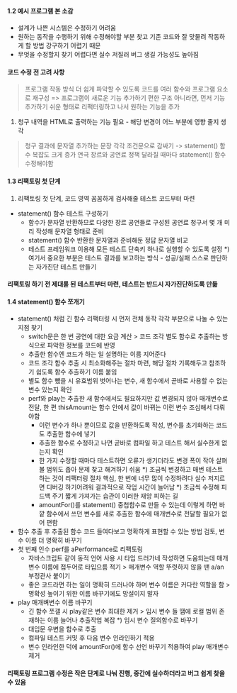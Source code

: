 
#### 1.2 예시 프로그램 본 소감
- 설계가 나쁜 시스템은 수정하기 어려움
- 원하는 동작을 수행하기 위해 수정해야할 부분 찾고 기존 코드와 잘 맞물려 작동하게 할 방법 강구하기 어렵기 때문
- 무엇을 수정할지 찾기 어렵다면 실수 저질러 버그 생길 가능성도 높아짐

#### 코드 수정 전 고려 사항
> 프로그램 작동 방식 더 쉽게 파악할 수 있도록 코드를 여러 함수와 프로그램 요소로 재구성
=> 프로그램이 새로운 기능 추가하기 편한 구조 아니라면, 먼저 기능 추가하기 쉬운 형태로 리팩터링하고 나서 원하는 기능을 추가

1. 청구 내역을 HTML로 출력하는 기능 필요 - 해당 변경이 어느 부분에 영향 줄지 생각
> 청구 결과에 문자열 추가하는 문장 각각 조건문으로 감싸기
-> statement() 함수 복잡도 크게 증가
> 연극 장르와 공연료 정책 달라질 때마다 statement() 함수 수정해야함


#### 1.3 리팩토링 첫 단계
1. 리팩토링 첫 단계, 코드 영역 꼼꼼하게 검사해줄 테스트 코드부터 마련
- statement() 함수 테스트 구성하기
  - 함수가 문자열 반환하므로 다양한 장르 공연들로 구성된 공연료 청구서 몇 개 미리 작성해 문자열 형태로 준비
  - statement() 함수 반환한 문자열과 준비해둔 정답 문자열 비교
  - 테스트 프레임워크 이용해 모든 테스트 단축키 하나로 실행할 수 있도록 설정
  *) 여기서 중요한 부분은 테스트 결과를 보고하는 방식 - 성공/실패 스스로 판단하는 자가진단 테스트 만들기

#### 리팩토링 하기 전 제대롣 된 테스트부터 마련, 테스트는 반드시 자가진단하도록 만듦

#### 1.4 statement() 함수 쪼개기
- statement() 처럼 긴 함수 리팩터링 시 먼저 전체 동작 각각 부분으로 나눌 수 있는 지점 찾기
  - switch문은 한 번 공연에 대한 요금 계산 > 코드 조각 별도 함수로 추출하는 방식으로 파악한 정보를 코드에 반영
  - 추출한 함수엔 코드가 하는 일 설명하는 이름 지어준다
  - 코드 조각 함수 추출 시 최소화해주는 절차 마련, 해당 절차 기록해두고 참조하기 쉽도록 함수 추출하기 이름 붙임
  - 별도 함수 뺐을 시 유효범위 벗어나는 변수, 새 함수에서 곧바로 사용할 수 없는 변수 있는지 확인
  - perf와 play는 추출한 새 함수에서도 필요하지만 값 변경되지 않아 매개변수로 전달, 한 편 thisAmount는 함수 안에서 값이 바뀌는 이런 변수 조심해서 다뤄야함
    - 이런 변수가 하나 뿐이므로 값을 반환하도록 작성, 변수를 초기화하는 코드도 추출한 함수에 넣기
    - 추출한 함수로 수정하고 나면 곧바로 컴파일 하고 테스트 해서 실수한게 없는지 확인
    - 한 가지 수정할 때마다 테스트하면 오류가 생기더라도 변경 폭이 작아 살펴볼 범위도 좁아 문제 찾고 해겨하기 쉬움
    *) 조금씩 변경하고 매번 테스트 하는 것이 리팩터링 절차 핵심, 한 번에 너무 많이 수정하려다 실수 저지르면 디버깅 하기어려워 결과적으로 작업 시간이 늘어남
    *) 조금씩 수정해 피드백 주기 짧게 가져가는 습관이 이러한 재앙 피하는 길
    - amountFor()를 statement() 중첩함수로 만들 수 있는데 이렇게 하면 바깥 함수에서 쓰던 변수를 새로 추출한 함수에 매개변수로 전달할 필요가 없어 편함
- 함수 추출 후 추출된 함수 코드 들여다보고 명확하게 표현할 수 있는 방법 검토, 변수 이름 더 명확히 바꾸기
- 첫 번째 인수 perf를 aPerformance로 리팩토링
  - 자바스크립트 같이 동적 언어 사용 시 타입 드러가네 작성하면 도움되는데 매개변수 이름에 접두어로 타입으름 적기 > 매개변수 역할 뚜렷하지 않을 땐 a/an 부정관사 붙이기
  - 좋은 코드라면 하는 일이 명확히 드러나야 하며 변수 이름은 커다란 역할을 함 > 명확성 높이기 위한 이름 바꾸기에도 망설이지 말자
- play 매개벼변수 이름 바꾸기
  - 긴 함수 쪼갤 시 play같은 변수 최대한 제거 >  임시 변수 들 땜에 로컬  범위 존재하는 이름 늘어나 추출작업 복잡
  *) 임시 변수 질의함수로 바꾸기
  - 대입문 우변을 함수로 추출
  - 컴파일 테스트 커밋 후 다음 변수 인라인하기 적용
  - 변수 인라인한 덕에 amountFor()에 함수 선언 바꾸기 적용하여 play 매개변수 제거 
#### 리팩토링 프로그램 수정은 작은 단계로 나눠 진행, 중간에 실수하더라고 버그 쉽게 찾을 수 있음
